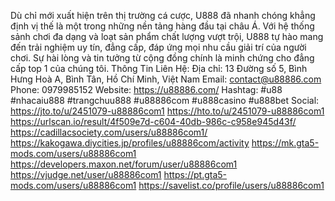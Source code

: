 Dù chỉ mới xuất hiện trên thị trường cá cược, U888 đã nhanh chóng khẳng định vị thế là một trong những nền tảng hàng đầu tại châu Á. Với hệ thống sảnh chơi đa dạng và loạt sản phẩm chất lượng vượt trội, U888 tự hào mang đến trải nghiệm uy tín, đẳng cấp, đáp ứng mọi nhu cầu giải trí của người chơi. Sự hài lòng và tin tưởng từ cộng đồng chính là minh chứng cho đẳng cấp top 1 của chúng tôi.
Thông Tin Liên Hệ:
Địa chỉ: 13 Đường số 5, Bình Hưng Hoà A, Bình Tân, Hồ Chí Minh, Việt Nam
Email: contact@u88886.com
Phone: 0979985152
Website:
https://u88886.com/
Hashtag: #u88 #nhacaiu888 #trangchuu888 #u88886com #u888casino #u888bet
Social:
https://jto.to/u/2451079-u88886com1
https://hto.to/u/2451079-u88886com1
https://urlscan.io/result/4f509e7d-c604-40db-986c-c958e945d43f/
https://cadillacsociety.com/users/u88886com1/
https://kakogawa.diycities.jp/profiles/u88886com/activity
https://mk.gta5-mods.com/users/u88886com1
https://developers.maxon.net/forum/user/u88886com1
https://vjudge.net/user/u88886com1
https://pt.gta5-mods.com/users/u88886com1
https://savelist.co/profile/users/u88886com1